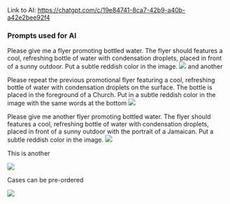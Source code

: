 Link to AI:
https://chatgpt.com/c/19e84741-8ca7-42b9-a40b-a42e2bee92f4


### Prompts used for AI

Please give me a flyer promoting bottled water. The flyer should features a cool, refreshing bottle of water with condensation droplets, placed in front of a sunny outdoor. Put a subtle reddish color in the image.
![](./grab-yours-after-the-service.webp)
and another
[](./bottle-with-young-lady.webp)

Please repeat the previous promotional flyer featuring a cool, refreshing bottle of water with condensation droplets on the surface. The bottle is placed in the foreground of a Church. Put in a subtle reddish color in the image with the same words at the bottom
![](./A-promotional-flyer-featuring-a-cool-refreshing-bottle-of-water-with-condensation-droplets-on-the-surface-The-bottle-is-placed-in-the-foreground-in.webp)

Please give me another flyer promoting bottled water. The flyer should features a cool, refreshing bottle of water with condensation droplets, placed in front of a sunny outdoor with the portrait of a Jamaican. Put a subtle reddish color in the image.
![](./bottle-with-young-lady.webp)

This is another

![](./bottle-with-young-man.webp)

Cases can be pre-ordered

![](./pre-order-case-bottled-water.jpeg)
